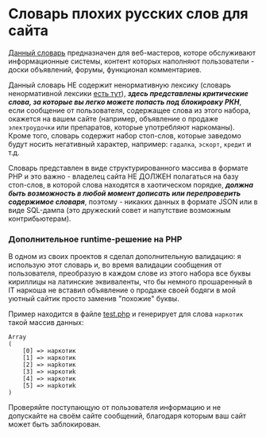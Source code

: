 # Словарь плохих русских слов для сайта

[Данный словарь](dictionary.php) предназначен для веб-мастеров, которе обслуживают информационные системы,
контент которых наполняют пользователи - доски объявлений, форумы, функционал комментариев.

Данный словарь НЕ содержит ненормативную лексику (словарь ненормативной лексики 
[есть тут](https://github.com/bars38/Russian_ban_words)), 
***здесь представлены критические слова, 
за которые вы легко можете попасть под блокировку РКН***, если сообщение от пользователя, содержащее 
слова из этого набора, окажется на вашем сайте (например, объявление о продаже `электроудочки` или
препаратов, которые употребляют наркоманы). 
Кроме того, словарь содержит набор стоп-слов, которые заведомо будут носить негативный характер, 
например: `гадалка`, `эскорт`, `кредит` и т.д.

Словарь представлен в виде структурированного массива в формате PHP и это важно - владелец сайта
НЕ ДОЛЖЕН полагаться на базу стоп-слов, в которой слова находятся в хаотическом порядке, 
***должна быть возможность в любой момент дописать или перепроверить содержимое словаря***, поэтому - 
никаких данных в формате JSON или в виде SQL-дампа (это дружеский совет и напутствие возможным 
контрибьютерам).

### Дополнительное runtime-решение на PHP

В одном из своих проектов я сделал дополнительную валидацию: я использую этот словарь и, во время
валидации сообщения от пользователя, преобразую в каждом слове из этого набора все буквы кириллицы
на латинские эквиваленты, что бы немного прошаренный в IT наркоша не вставил объявление о продаже 
своей бодяги в мой уютный сайтик просто заменив "похожие" буквы.

Пример находится в файле [test.php](test.php) и генерирует для 
слова `наркотик` такой массив данных:

```text
Array
(
    [0] => нaркотик
    [1] => наркoтик
    [2] => нарkотик
    [3] => наркотиk
    [4] => наpкотик
    [5] => нapkoтиk
)
```
Проверяйте поступающую от пользователя информацию и не допускайте на своём сайте сообщений,
благодаря которым ваш сайт может быть заблокирован.


